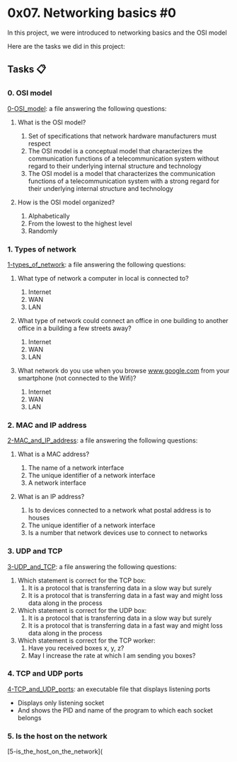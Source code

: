 # 0x07. Networking basics #0
In this project, we were introduced to networking basics and the OSI model <br>

Here are the tasks we did in this project:
## Tasks :clipboard:
### 0. OSI model
[0-OSI_model](https://github.com/JerryEchimau/alx-system_engineering-devops/blob/master/0x07-networking_basics/0-OSI_model): a file answering the following questions:<br>
1. What is the OSI model?
	1. Set of specifications that network hardware manufacturers must respect
	2. The OSI model is a conceptual model that characterizes the communication functions of a telecommunication system without regard to their underlying internal structure and technology
	3. The OSI model is a model that characterizes the communication functions of a telecommunication system with a strong regard for their underlying internal structure and technology

2. How is the OSI model organized?
	1. Alphabetically
	2. From the lowest to the highest level
	3. Randomly

### 1. Types of network
[1-types_of_network](https://github.com/JerryEchimau/alx-system_engineering-devops/blob/master/0x07-networking_basics/1-types_of_network): a file answering the following questions:
1. What type of network a computer in local is connected to?
	1. Internet
	2. WAN
	3. LAN

2. What type of network could connect an office in one building to another office in a building a few streets away?
	1. Internet
	2. WAN
	3. LAN

3. What network do you use when you browse www.google.com from your smartphone (not connected to the Wifi)?
	1. Internet
	2. WAN
	3. LAN
### 2. MAC and IP address
[2-MAC_and_IP_address](https://github.com/JerryEchimau/alx-system_engineering-devops/blob/master/0x07-networking_basics/2-MAC_and_IP_address): a file answering the following questions:
1. What is a MAC address?
	1. The name of a network interface
	2. The unique identifier of a network interface
	3. A network interface

2. What is an IP address?
	1. Is to devices connected to a network what postal address is to houses
	2. The unique identifier of a network interface
	3. Is a number that network devices use to connect to networks

### 3. UDP and TCP
[3-UDP_and_TCP](https://github.com/JerryEchimau/alx-system_engineering-devops/blob/master/0x07-networking_basics/3-UDP_and_TCP): a file answering the following questions:
1. Which statement is correct for the TCP box:
	1. It is a protocol that is transferring data in a slow way but surely
	2. It is a protocol that is transferring data in a fast way and might loss data along in the process
2. Which statement is correct for the UDP box:
	1. It is a protocol that is transferring data in a slow way but surely
	2. It is a protocol that is transferring data in a fast way and might loss data along in the process
3. Which statement is correct for the TCP worker:
	1. Have you received boxes x, y, z?
	2. May I increase the rate at which I am sending you boxes?

### 4. TCP and UDP ports
[4-TCP_and_UDP_ports](https://github.com/JerryEchimau/alx-system_engineering-devops/blob/master/0x07-networking_basics/4-TCP_and_UDP_ports): an executable file that displays listening ports
- Displays only listening socket
- And shows the PID and name of the program to which each socket belongs

### 5. Is the host on the network
[5-is_the_host_on_the_network](
